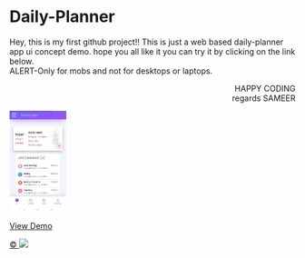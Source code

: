 # Daily-Planner
Hey, this is my first github project!! This is just a web based daily-planner app ui concept demo. hope you all like it you can try it by clicking on the link below. <br/>
ALERT-Only for mobs and not for desktops or laptops.<br/>
<p align="right"> HAPPY CODING<br/>
regards SAMEER<br/> </p>

<img width="100vw" align="center" src="https://raw.githubusercontent.com/Sameerkarn01/Daily-Planner/main/daily.jpg"/>

<a href="https://sameerkarn01.github.io/Daily-Planner/"> View Demo </a>

<a href="https://github.com/Sameerkarn01"> &copy; <img width="30vw" src="https://avatars0.githubusercontent.com/u/68453238?s=460&u=2db2af1cfbb1830a8752e4f15918aee379f35558&v=4"/> </a>
